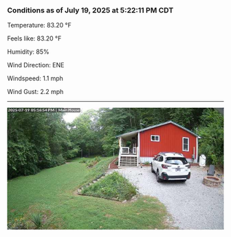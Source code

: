### Conditions as of July 19, 2025 at 5:22:11 PM CDT 

Temperature: 83.20 &deg;F

Feels like: 83.20 &deg;F

Humidity: 85%

Wind Direction: ENE

Windspeed: 1.1 mph

Wind Gust: 2.2 mph

---

<img src="./images/latest.jpeg"/>

